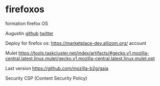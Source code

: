 # firefoxos
formation firefox OS

Augustin
[github](https://github.com/autra)
[twitter](https://twitter.com/autra42)

Deploy for firefox os:
https://marketplace-dev.allizom.org/ account

Mulet
https://tools.taskcluster.net/index/artifacts/#gecko.v1.mozilla-central.latest.linux.mulet/gecko.v1.mozilla-central.latest.linux.mulet.opt

Last version
https://github.com/mozilla-b2g/gaia 

Security
CSP (Content Security Policy)
